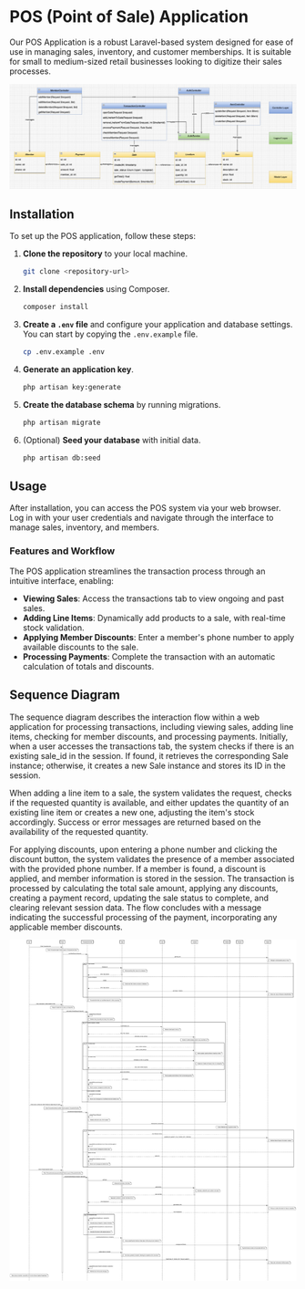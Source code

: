 # POS (Point of Sale) Application

Our POS Application is a robust Laravel-based system designed for ease of use in managing sales, inventory, and customer memberships. It is suitable for small to medium-sized retail businesses looking to digitize their sales processes.

![POS System Screenshot](assets/classD.png)

## Installation

To set up the POS application, follow these steps:

1. **Clone the repository** to your local machine.
   ```bash
   git clone <repository-url>
   ```
2. **Install dependencies** using Composer.
   ```bash
   composer install
   ```
3. **Create a `.env` file** and configure your application and database settings. You can start by copying the `.env.example` file.
   ```bash
   cp .env.example .env
   ```
4. **Generate an application key**.
   ```bash
   php artisan key:generate
   ```
5. **Create the database schema** by running migrations.
   ```bash
   php artisan migrate
   ```
6. (Optional) **Seed your database** with initial data.
   ```bash
   php artisan db:seed
   ```

## Usage

After installation, you can access the POS system via your web browser. Log in with your user credentials and navigate through the interface to manage sales, inventory, and members.

### Features and Workflow

The POS application streamlines the transaction process through an intuitive interface, enabling:

- **Viewing Sales**: Access the transactions tab to view ongoing and past sales.
- **Adding Line Items**: Dynamically add products to a sale, with real-time stock validation.
- **Applying Member Discounts**: Enter a member's phone number to apply available discounts to the sale.
- **Processing Payments**: Complete the transaction with an automatic calculation of totals and discounts.

## Sequence Diagram

The sequence diagram describes the interaction flow within a web application for processing transactions, including viewing sales, adding line items, checking for member discounts, and processing payments. Initially, when a user accesses the transactions tab, the system checks if there is an existing sale_id in the session. If found, it retrieves the corresponding Sale instance; otherwise, it creates a new Sale instance and stores its ID in the session.

When adding a line item to a sale, the system validates the request, checks if the requested quantity is available, and either updates the quantity of an existing line item or creates a new one, adjusting the item's stock accordingly. Success or error messages are returned based on the availability of the requested quantity.

For applying discounts, upon entering a phone number and clicking the discount button, the system validates the presence of a member associated with the provided phone number. If a member is found, a discount is applied, and member information is stored in the session. The transaction is processed by calculating the total sale amount, applying any discounts, creating a payment record, updating the sale status to complete, and clearing relevant session data. The flow concludes with a message indicating the successful processing of the payment, incorporating any applicable member discounts.

![POS System Sequence Diagram](assets/seqD.png)
```
